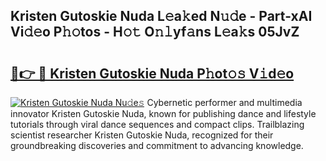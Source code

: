 ## Kristen Gutoskie Nuda L𝚎a𝚔ed N𝚞𝚍e - Part-xAI Vi𝚍𝚎o P𝚑𝚘tos - H𝚘𝚝 O𝚗𝚕yf𝚊ns L𝚎a𝚔s 05JvZ

# <h2><a href="http://kf2v4b.oniu.top/?m=Kristen+Gutoskie+Nuda">🔗👉 🔴 Kristen Gutoskie Nuda P𝚑ot𝚘𝚜 V𝚒d𝚎o</a></h2>

[![Kristen Gutoskie Nuda Nu𝚍e𝚜](https://i.imgur.com/0qMVB7G.gif)](http://kf2v4b.oniu.top/?m=Kristen+Gutoskie+Nuda)
Cybernetic performer and multimedia innovator Kristen Gutoskie Nuda, known for publishing dance and lifestyle tutorials through viral dance sequences and compact clips. Trailblazing scientist researcher Kristen Gutoskie Nuda, recognized for their groundbreaking discoveries and commitment to advancing knowledge.  
